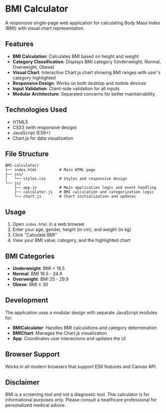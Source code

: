 # BMI Calculator

A responsive single-page web application for calculating Body Mass Index (BMI) with visual chart representation.

## Features

- **BMI Calculation**: Calculates BMI based on height and weight
- **Category Classification**: Displays BMI category (Underweight, Normal, Overweight, Obese)
- **Visual Chart**: Interactive Chart.js chart showing BMI ranges with user's category highlighted
- **Responsive Design**: Works on both desktop and mobile devices
- **Input Validation**: Client-side validation for all inputs
- **Modular Architecture**: Separated concerns for better maintainability

## Technologies Used

- HTML5
- CSS3 (with responsive design)
- JavaScript (ES6+)
- Chart.js for data visualization

## File Structure

```
BMI-calculator/
├── index.html          # Main HTML page
├── css/
│   └── styles.css      # Styles and responsive design
└── js/
    ├── app.js          # Main application logic and event handling
    ├── calculator.js   # BMI calculation and categorization logic
    └── chart.js        # Chart initialization and updates
```

## Usage

1. Open `index.html` in a web browser
2. Enter your age, gender, height (in cm), and weight (in kg)
3. Click "Calculate BMI"
4. View your BMI value, category, and the highlighted chart

## BMI Categories

- **Underweight**: BMI < 18.5
- **Normal**: BMI 18.5 - 24.9
- **Overweight**: BMI 25 - 29.9
- **Obese**: BMI ≥ 30

## Development

The application uses a modular design with separate JavaScript modules for:
- **BMICalculator**: Handles BMI calculations and category determination
- **BMIChart**: Manages the Chart.js visualization
- **App**: Coordinates user interactions and updates the UI

## Browser Support

Works in all modern browsers that support ES6 features and Canvas API.

## Disclaimer

BMI is a screening tool and not a diagnostic tool. This calculator is for informational purposes only. Please consult a healthcare professional for personalized medical advice.